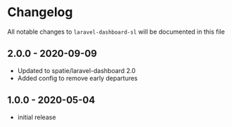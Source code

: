 # Changelog

All notable changes to `laravel-dashboard-sl` will be documented in this file

## 2.0.0 - 2020-09-09

- Updated to spatie/laravel-dashboard 2.0
- Added config to remove early departures

## 1.0.0 - 2020-05-04

- initial release
